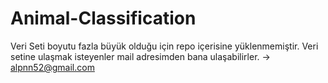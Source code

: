 # Animal-Classification

Veri Seti boyutu fazla büyük olduğu için repo içerisine yüklenmemiştir. Veri setine ulaşmak isteyenler mail adresimden bana ulaşabilirler. -> alpnn52@gmail.com
